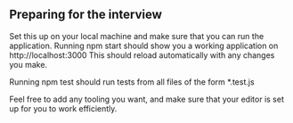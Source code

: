 ## Preparing for the interview
Set this up on your local machine and make sure that you can run the application.
Running npm start should show you a working application on http://localhost:3000
This should reload automatically with any changes you make.

Running npm test should run tests from all files of the form *.test.js

Feel free to add any tooling you want, and make sure that your editor is set up for you to work efficiently.
